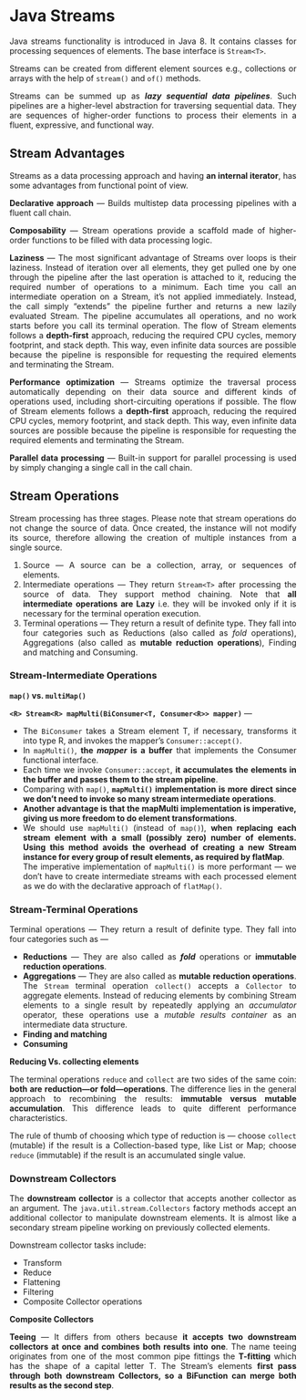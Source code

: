 <div style="text-align: justify">

# **Java Streams**

Java streams functionality is introduced in Java 8.
It contains classes for processing sequences of elements. 
The base interface is `Stream<T>`. 

Streams can be created from different element sources e.g.,
collections or arrays with the help of `stream()` and `of()` methods.

Streams can be summed up as _**lazy sequential data pipelines**_. 
Such pipelines are a higher-level abstraction for traversing sequential data. 
They are sequences of higher-order functions to process their elements in a fluent, expressive, and functional way.

## **Stream Advantages**

Streams as a data processing approach and having **an internal iterator**,
has some advantages from functional point of view.

**Declarative approach** — Builds multistep data processing pipelines with a fluent call chain.

**Composability** —
Stream operations provide a scaffold made of higher-order functions to be filled with data processing logic.

**Laziness** —
The most significant advantage of Streams over loops is their laziness.
Instead of iteration over all elements,
they get pulled one by one through the pipeline after the last operation is attached to it,
reducing the required number of operations to a minimum.
Each time you call an intermediate operation on a Stream, it’s not applied immediately.
Instead, the call simply “extends” the pipeline further and returns a new lazily evaluated Stream.
The pipeline accumulates all operations, and no work starts before you call its terminal operation.
The flow of Stream elements follows a **depth-first** approach, reducing the required CPU cycles, memory footprint, and stack depth. This way, even infinite data sources are possible because the pipeline is responsible for requesting the required elements and terminating the Stream.

**Performance optimization** —
Streams optimize the traversal process automatically depending on their data source and different kinds of operations used, including short-circuiting operations if possible.
The flow of Stream elements follows a **depth-first** approach, reducing the required CPU cycles, memory footprint, and stack depth. This way, even infinite data sources are possible because the pipeline is responsible for requesting the required elements and terminating the Stream.

**Parallel data processing** — Built-in support for parallel processing is used by simply changing a single call in the call chain.


## **Stream Operations**

Stream processing has three stages. 
Please note that stream operations do not change the source of data. 
Once created, the instance will not modify its source, 
therefore allowing the creation of multiple instances from a single source.

1. Source — A source can be a collection, array, or sequences of elements.
2. Intermediate operations — They return `Stream<T>` after processing the source of data. They support method chaining. Note that **all intermediate operations are Lazy** i.e. they will be invoked only if it is necessary for the terminal operation execution.
3. Terminal operations — They return a result of definite type. They fall into four categories such as Reductions (also called as _fold_ operations), Aggregations (also called as **mutable reduction operations**), Finding and matching and Consuming.

### **Stream-Intermediate Operations**


**`map()` vs. `multiMap()`**

**`<R> Stream<R> mapMulti(BiConsumer<T, Consumer<R>> mapper)`** — 

- The `BiConsumer` takes a Stream element T, if necessary, transforms it into type R, 
and invokes the mapper’s `Consumer::accept()`. 
- In `mapMulti()`, **the _mapper_ is a buffer** that implements the Consumer functional interface. 
- Each time we invoke `Consumer::accept`, 
**it accumulates the elements in the buffer and passes them to the stream pipeline**.  
- Comparing with `map()`, **`mapMulti()` 
implementation is more direct since we don’t need to invoke so many stream intermediate operations**.
- **Another advantage is that the mapMulti implementation is imperative, 
giving us more freedom to do element transformations**.
- We should use `mapMulti()` (instead of `map()`), **when replacing each stream element with a small (possibly zero) number of elements. Using this method avoids the overhead of creating a new Stream instance for every group of result elements, as required by flatMap**. <BR> The imperative implementation of `mapMulti()` is more performant — we don’t have to create intermediate streams with each processed element as we do with the declarative approach of `flatMap()`.

### **Stream-Terminal Operations**

Terminal operations — They return a result of definite type. 
They fall into four categories such as — 

- **Reductions** — They are also called as **_fold_** operations or **immutable reduction operations**.
- **Aggregations** — They are also called as **mutable reduction operations**. The `Stream` terminal operation `collect()` accepts a `Collector` to aggregate elements. Instead of reducing elements by combining Stream elements to a single result by repeatedly applying an _accumulator_ operator, these operations use a _mutable results container_ as an intermediate data structure.
- **Finding and matching**
- **Consuming**

**Reducing Vs. collecting elements**

The terminal operations `reduce` and `collect` are two sides of the same coin:
**both are reduction—or fold—operations**. 
The difference lies in the general approach to recombining the results: **immutable versus mutable accumulation**. 
This difference leads to quite different performance characteristics.

The rule of thumb of choosing which type of reduction is —
choose `collect`  (mutable) if the result is a Collection-based type,
like List or Map; choose `reduce` (immutable) if the result is an accumulated single value.

### **Downstream Collectors**

The **downstream collector** is a collector that accepts another collector as an argument.
The `java.util.stream.Collectors` factory methods accept an additional collector to manipulate downstream elements.
It is almost like a secondary stream pipeline working on previously collected elements.

Downstream collector tasks include:

- Transform
- Reduce
- Flattening
- Filtering
- Composite Collector operations

**Composite Collectors** 

**Teeing** — 
It differs from others because **it accepts two downstream collectors at once and combines both results into one**. 
The name teeing originates from one of the most common pipe fittings the **T-fitting** which has the shape of a capital letter T.
The Stream’s elements **first pass through both downstream Collectors, 
so a BiFunction can merge both results as the second step**.

</div>
